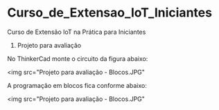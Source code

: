 # Curso_de_Extensao_IoT_Iniciantes
Curso de Extensão IoT na Prática para Iniciantes


1) Projeto para avaliação

No ThinkerCad monte o circuito da figura abaixo:

<img src="Projeto para avaliação - Blocos.JPG"


A programação em blocos fica conforme abaixo:


<img src="Projeto para avaliação - Blocos.JPG"
